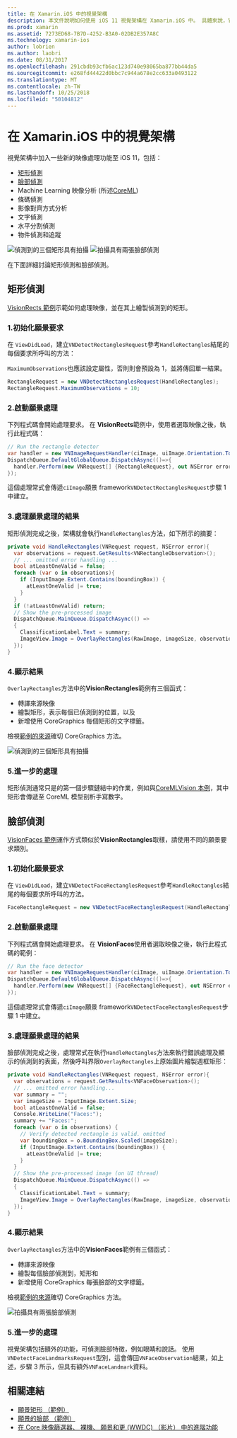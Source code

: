 ```yaml
---
title: 在 Xamarin.iOS 中的視覺架構
description: 本文件說明如何使用 iOS 11 視覺架構在 Xamarin.iOS 中。 具體來說，它會討論矩形偵測和臉部偵測。
ms.prod: xamarin
ms.assetid: 7273ED68-7B7D-4252-B3A0-02DB2E357A8C
ms.technology: xamarin-ios
author: lobrien
ms.author: laobri
ms.date: 08/31/2017
ms.openlocfilehash: 291cbdb93cfb6ac123d740e98065ba877bb44da5
ms.sourcegitcommit: e268fd44422d0bbc7c944a678e2cc633a0493122
ms.translationtype: MT
ms.contentlocale: zh-TW
ms.lasthandoff: 10/25/2018
ms.locfileid: "50104812"
---
```

# <a name="vision-framework-in-xamarinios"></a>在 Xamarin.iOS 中的視覺架構

視覺架構中加入一些新的映像處理功能至 iOS 11，包括：

- [矩形偵測](#rectangles)
- [臉部偵測](#faces)
- Machine Learning 映像分析 (所述[CoreML](~/ios/platform/introduction-to-ios11/coreml.md))
- 條碼偵測
- 影像對齊方式分析
- 文字偵測
- 水平分割偵測
- 物件偵測和追蹤

![偵測到的三個矩形具有拍攝](vision-images/found-rectangles-tiny.png) ![拍攝具有兩張臉部偵測](vision-images/xamarin-home-faces-tiny.png)

在下面詳細討論矩形偵測和臉部偵測。

<a name="rectangles" />

## <a name="rectangle-detection"></a>矩形偵測

[VisionRects 範例](https://developer.xamarin.com/samples/monotouch/ios11/VisionRectangles/)示範如何處理映像，並在其上繪製偵測到的矩形。

### <a name="1-initialize-the-vision-request"></a>1.初始化願景要求

在  `ViewDidLoad`，建立`VNDetectRectanglesRequest`參考`HandleRectangles`結尾的每個要求所呼叫的方法：

`MaximumObservations`也應該設定屬性，否則則會預設為 1，並將傳回單一結果。

```csharp
RectangleRequest = new VNDetectRectanglesRequest(HandleRectangles);
RectangleRequest.MaximumObservations = 10;
```

### <a name="2-start-the-vision-processing"></a>2.啟動願景處理

下列程式碼會開始處理要求。 在  **VisionRects**範例中，使用者選取映像之後，執行此程式碼：

```csharp
// Run the rectangle detector
var handler = new VNImageRequestHandler(ciImage, uiImage.Orientation.ToCGImagePropertyOrientation(), new VNImageOptions());
DispatchQueue.DefaultGlobalQueue.DispatchAsync(()=>{
  handler.Perform(new VNRequest[] {RectangleRequest}, out NSError error);
});
```

這個處理常式會傳遞`ciImage`願景 framework`VNDetectRectanglesRequest`步驟 1 中建立。

### <a name="3-handle-the-results-of-vision-processing"></a>3.處理願景處理的結果

矩形偵測完成之後，架構就會執行`HandleRectangles`方法，如下所示的摘要：

```csharp
private void HandleRectangles(VNRequest request, NSError error){
  var observations = request.GetResults<VNRectangleObservation>();
  // ... omitted error handling ...
  bool atLeastOneValid = false;
  foreach (var o in observations){
    if (InputImage.Extent.Contains(boundingBox)) {
      atLeastOneValid |= true;
    }
  }
  if (!atLeastOneValid) return;
  // Show the pre-processed image
  DispatchQueue.MainQueue.DispatchAsync(() =>
  {
    ClassificationLabel.Text = summary;
    ImageView.Image = OverlayRectangles(RawImage, imageSize, observations);
  });
}
```

### <a name="4-display-the-results"></a>4.顯示結果

`OverlayRectangles`方法中的**VisionRectangles**範例有三個函式：

- 轉譯來源映像
- 繪製矩形，表示每個已偵測到的位置，以及
- 新增使用 CoreGraphics 每個矩形的文字標籤。

檢視[範例的來源](https://developer.xamarin.com/samples/monotouch/ios11/VisionRectangles/)確切 CoreGraphics 方法。

![偵測到的三個矩形具有拍攝](vision-images/found-rectangles-phone-sml.png)

### <a name="5-further-processing"></a>5.進一步的處理

矩形偵測通常只是的第一個步驟鏈結中的作業，例如與[CoreMLVision 本例](~/ios/platform/introduction-to-ios11/coreml.md#coremlvision)，其中矩形會傳遞至 CoreML 模型剖析手寫數字。


<a name="faces" />

## <a name="face-detection"></a>臉部偵測

[VisionFaces 範例](https://developer.xamarin.com/samples/monotouch/ios11/VisionFaces/)運作方式類似於**VisionRectangles**取樣，請使用不同的願景要求類別。

### <a name="1-initialize-the-vision-request"></a>1.初始化願景要求

在  `ViewDidLoad`，建立`VNDetectFaceRectanglesRequest`參考`HandleRectangles`結尾的每個要求所呼叫的方法。

```csharp
FaceRectangleRequest = new VNDetectFaceRectanglesRequest(HandleRectangles);
```

### <a name="2-start-the-vision-processing"></a>2.啟動願景處理

下列程式碼會開始處理要求。 在  **VisionFaces**使用者選取映像之後，執行此程式碼的範例：

```csharp
// Run the face detector
var handler = new VNImageRequestHandler(ciImage, uiImage.Orientation.ToCGImagePropertyOrientation(), new VNImageOptions());
DispatchQueue.DefaultGlobalQueue.DispatchAsync(()=>{
  handler.Perform(new VNRequest[] {FaceRectangleRequest}, out NSError error);
});
```

這個處理常式會傳遞`ciImage`願景 framework`VNDetectFaceRectanglesRequest`步驟 1 中建立。

### <a name="3-handle-the-results-of-vision-processing"></a>3.處理願景處理的結果

臉部偵測完成之後，處理常式在執行`HandleRectangles`方法來執行錯誤處理及顯示的偵測到的表面，然後呼叫界限`OverlayRectangles`上原始圖片繪製週框矩形：

```csharp
private void HandleRectangles(VNRequest request, NSError error){
  var observations = request.GetResults<VNFaceObservation>();
  // ... omitted error handling...
  var summary = "";
  var imageSize = InputImage.Extent.Size;
  bool atLeastOneValid = false;
  Console.WriteLine("Faces:");
  summary += "Faces:";
  foreach (var o in observations) {
    // Verify detected rectangle is valid. omitted
    var boundingBox = o.BoundingBox.Scaled(imageSize);
    if (InputImage.Extent.Contains(boundingBox)) {
      atLeastOneValid |= true;
    }
  }
  // Show the pre-processed image (on UI thread)
  DispatchQueue.MainQueue.DispatchAsync(() =>
  {
    ClassificationLabel.Text = summary;
    ImageView.Image = OverlayRectangles(RawImage, imageSize, observations);
  });
}
```

### <a name="4-display-the-results"></a>4.顯示結果

`OverlayRectangles`方法中的**VisionFaces**範例有三個函式：

- 轉譯來源映像
- 繪製每個臉部偵測到，矩形和
- 新增使用 CoreGraphics 每張臉部的文字標籤。

檢視[範例的來源](https://developer.xamarin.com/samples/monotouch/ios11/VisionFaces/)確切 CoreGraphics 方法。

![拍攝具有兩張臉部偵測](vision-images/found-faces-phone-sml.png)

### <a name="5-further-processing"></a>5.進一步的處理

視覺架構包括額外的功能，可偵測臉部特徵，例如眼睛和說話。 使用`VNDetectFaceLandmarksRequest`型別，這會傳回`VNFaceObservation`結果，如上述，步驟 3 所示，但具有額外`VNFaceLandmark`資料。


## <a name="related-links"></a>相關連結

- [願景矩形 （範例）](https://developer.xamarin.com/samples/monotouch/ios11/VisionRectangles/)
- [願景的臉部 （範例）](https://developer.xamarin.com/samples/monotouch/ios11/VisionFaces/)
- [在 Core 映像篩選器、 裸機、 願景和更 (WWDC) （影片） 中的進階功能](https://developer.apple.com/videos/play/wwdc2017/510/)
